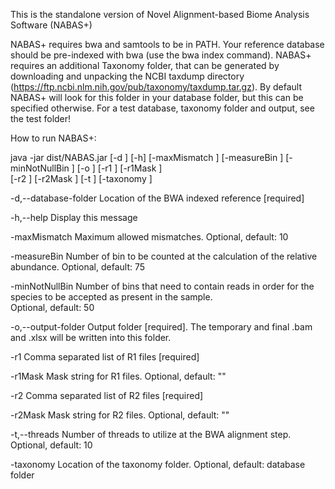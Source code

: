 This is the standalone version of Novel Alignment-based Biome Analysis Software (NABAS+)

NABAS+ requires bwa and samtools to be in PATH. Your reference database should be pre-indexed with bwa (use the bwa index command). NABAS+ requires an additional Taxonomy folder, that can be generated by downloading and unpacking the NCBI taxdump directory (https://ftp.ncbi.nlm.nih.gov/pub/taxonomy/taxdump.tar.gz). By default NABAS+ will look for this folder in your database folder, but this can be specified otherwise.
For a test database, taxonomy folder and output, see the test folder!

How to run NABAS+:

java -jar dist/NABAS.jar [-d <arg>] [-h] [-maxMismatch <arg>] [-measureBin <arg>] [-minNotNullBin <arg>] [-o <arg>] [-r1 <arg>] [-r1Mask <arg>] <br> [-r2 <arg>] [-r2Mask <arg>] [-t <arg>] [-taxonomy <arg>]

 -d,--database-folder <arg>   Location of the BWA indexed reference
                              [required]
                              
 -h,--help                    Display this message
 
 -maxMismatch <arg>           Maximum allowed mismatches. Optional, default: 10
                              
 -measureBin <arg>            Number of bin to be counted at the calculation of the relative abundance. Optional, default: 75
                              
 -minNotNullBin <arg>         Number of bins that need to contain reads in
                              order for the species to be accepted as
                              present in the sample.<br> Optional, default: 50
                              
 -o,--output-folder <arg>     Output folder [required]. The temporary and
                              final .bam and .xlsx will be written into
                              this folder.
                              
 -r1 <arg>                    Comma separated list of R1 files [required]
 
 -r1Mask <arg>                Mask string for R1 files. Optional, default: ""
                              
 -r2 <arg>                    Comma separated list of R2 files [required]
 
 -r2Mask <arg>                Mask string for R2 files. Optional, default: ""
                              
 -t,--threads <arg>           Number of threads to utilize at the BWA
                              alignment step. Optional, default: 10
                              
 -taxonomy <arg>              Location of the taxonomy folder. Optional,
                              default: database folder

